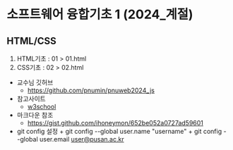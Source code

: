 # 소프트웨어 융합기초 1 (2024_계절)
## HTML/CSS
1. HTML기초 : 01 > 01.html
2. CSS기초 : 02 > 02.html

+ 교수님 깃허브
    + https://github.com/pnumin/pnuweb2024_js   
+ 참고사이트
    + [w3school](https://www.w3schools.com/)
+ 마크다운 참조
    + https://gist.github.com/ihoneymon/652be052a0727ad59601    
+ git config 설정
        + git config --global user.name "username"
        + git config --global user.email user@pusan.ac.kr